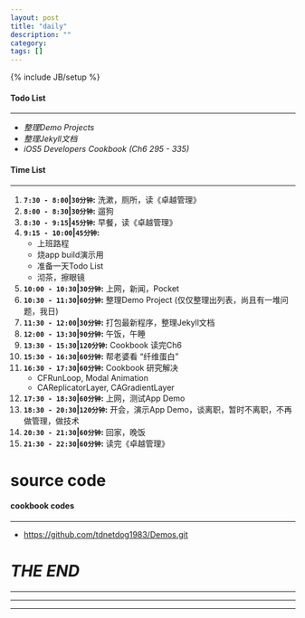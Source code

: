 ```yaml
---
layout: post
title: "daily"
description: ""
category: 
tags: []
---
```

{% include JB/setup %}
#### Todo List
***
* *整理Demo Projects*
* *整理Jekyll文档*
* *iOS5 Developers Cookbook (Ch6 295 - 335)*

#### Time List
***
1. **`7:30 - 8:00`|`30分钟`:** 洗漱，厕所，读《卓越管理》
2. **`8:00 - 8:30`|`30分钟`:** 遛狗
3. **`8:30 - 9:15`|`45分钟`:** 早餐，读《卓越管理》
4. **`9:15 - 10:00`|`45分钟`:**
	* 上班路程
	* 烧app build演示用
	* 准备一天Todo List
	* 沏茶，擦眼镜
5. **`10:00 - 10:30`|`30分钟`:** 上网，新闻，Pocket
6. **`10:30 - 11:30`|`60分钟`:** 整理Demo Project (仅仅整理出列表，尚且有一堆问题，我日)
7. **`11:30 - 12:00`|`30分钟`:** 打包最新程序，整理Jekyll文档
8. **`12:00 - 13:30`|`90分钟`:** 午饭，午睡
9. **`13:30 - 15:30`|`120分钟`:** Cookbook 读完Ch6
10. **`15:30 - 16:30`|`60分钟`:** 帮老婆看 “纤维蛋白”
11. **`16:30 - 17:30`|`60分钟`:** Cookbook 研究解决
	* CFRunLoop, Modal Animation
	* CAReplicatorLayer, CAGradientLayer
12. **`17:30 - 18:30`|`60分钟`:** 上网，测试App Demo
13. **`18:30 - 20:30`|`120分钟`:** 开会，演示App Demo，谈离职，暂时不离职，不再做管理，做技术
14. **`20:30 - 21:30`|`60分钟`:** 回家，晚饭
15. **`21:30 - 22:30`|`60分钟`:** 读完《卓越管理》

# source code
#### cookbook codes
***
* https://github.com/tdnetdog1983/Demos.git

# *THE END*
***
***
***